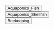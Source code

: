 <div class="collapsible-tabs">
            <div class="tab file">
              <button class="tab-header file-header" data-path="Project_Universe/Modules/Farming/Animals/Aquaponics_Fish.md">Aquaponics_Fish</button>
              <div class="tab-content file-content" style="display: none;"></div>
            </div>
            <div class="tab file">
              <button class="tab-header file-header" data-path="Project_Universe/Modules/Farming/Animals/Aquaponics_Shellfish.md">Aquaponics_Shellfish</button>
              <div class="tab-content file-content" style="display: none;"></div>
            </div>
            <div class="tab file">
              <button class="tab-header file-header" data-path="Project_Universe/Modules/Farming/Animals/Beekeeping.md">Beekeeping</button>
              <div class="tab-content file-content" style="display: none;"></div>
            </div></div>